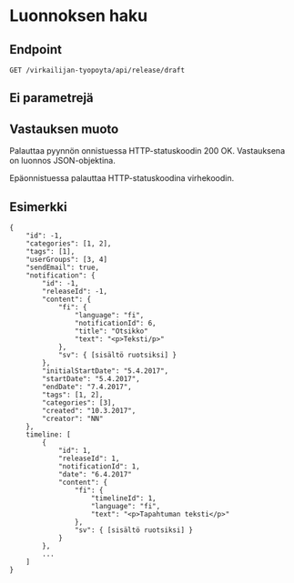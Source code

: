 # Luonnoksen haku

## Endpoint

`GET /virkailijan-tyopoyta/api/release/draft`

## Ei parametrejä

## Vastauksen muoto

Palauttaa pyynnön onnistuessa HTTP-statuskoodin 200 OK. Vastauksena on
luonnos JSON-objektina.

Epäonnistuessa palauttaa HTTP-statuskoodina virhekoodin.

## Esimerkki

```
{
    "id": -1,
    "categories": [1, 2],
    "tags": [1],
    "userGroups": [3, 4]
    "sendEmail": true,
    "notification": {
        "id": -1,
        "releaseId": -1,
        "content": {
            "fi": {
                "language": "fi",
                "notificationId": 6,
                "title": "Otsikko"
                "text": "<p>Teksti/p>"
            },
            "sv": { [sisältö ruotsiksi] }
        },
        "initialStartDate": "5.4.2017",
        "startDate": "5.4.2017",
        "endDate": "7.4.2017",
        "tags": [1, 2],
        "categories": [3],
        "created": "10.3.2017",
        "creator": "NN"
    },
    timeline: [
        {
            "id": 1,
            "releaseId": 1,
            "notificationId": 1,
            "date": "6.4.2017"
            "content": {
                "fi": {
                    "timelineId": 1,
                    "language": "fi",
                    "text": "<p>Tapahtuman teksti</p>"
                },
                "sv": { [sisältö ruotsiksi] }
            }
        },
        ...
    ]
}
```
